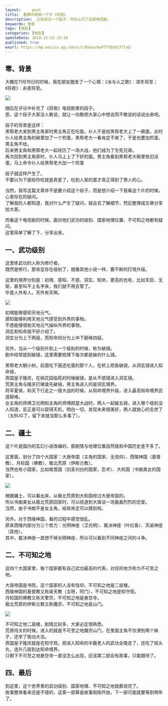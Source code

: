 ```yaml
---   
layout:     post  
title:  看腾讯视频一个片《将夜》  
description:  之前说过一个段子，然后认识了这部电视剧。    
keywords: 电影  
tags: [电影]    
categories: [电影]  
updateData: 2018-12-23 23:10   
published: true   
wxurl: https://mp.weixin.qq.com/s/s36euoz6wP7TYBn01TTtxQ  
---  
```



## 零、背景  

大概在11月19日的时候，我在朋友圈发了一个心情：《冰与火之歌》：凛冬将至；《将夜》：永夜将至。  


![](http://res2018.tiankonguse.com/images/2018/12/20181223013657.jpg)  


随后在评论中补充了《将夜》电视剧里的段子。  
恩，这个段子大家没人敢说，就让一向敢把大家心中想说而不敢说的话说出来吧。  


段子的背景是这样：  
黑帮老大来到男主角家时男主角正在吃面，仆人于是给黑帮老大上了一碗面，此时仆人给男主角的碗里加了一个煎蛋，黑帮老大一看肯定不爽了，于是也要加煎蛋，男主角不给。  
后来男主角和黑帮老大一起经历了一场大战，他们成为了生死兄弟。  
再次回到男主角家时，仆人马上上了下好的面。男主角看到黑帮老大碗里依旧没蛋，马上命令仆人给黑帮老大加一个煎蛋  


段子就这样产生了。  
不要以为下面给你吃就是真爱了，吃到人家的蛋才真正得到了男人的心。  


当然，我写这篇文章并不是要介绍这个段子，而是想介绍一下我看这个片的时候，心里存在的疑问。  
了解我的人都知道，我对什么产生了疑问，就会去了解细节，然后整理成文章分享给大家。  


而看这个电视剧的时候，面对他们武功的级别、国家地理位置、不可知之地都有疑问。  
这里简单了解了下，分享出来。  


## 一、武功级别    

这里练武功的人称为修行者。  
既然是修行，那肯定存在级别了，就像其他小说一样，要不断的打怪升级。  


这里的境界分别是：初境、感知、不惑、洞玄、知命，更高的也有，比如天启、无矩，甚至叫不上名字来，我们就不用去管了。  
毕竟人外有人，天外有天嘛。  


![](http://res2018.tiankonguse.com/images/2018/12/20181223020022.jpg)  


初境能够感知天地元气。  
感知能够利用天地元气感受到外界的事物。  
不惑能够借助天地元气操纵外界的事物。  
洞玄和知命就不好介绍了。  
洞玄分为上下两层，而知命则分为上中下巅峰四层。  


另外，当从一个级别升到上一个级别的时候，称为破镜。  
剧中经常提到破镜，这里需要梳理下每次都是破的什么镜。  


黑帮老大朝小树，前面吃下面还吃蛋的那个人，在桥上观鱼破镜，从洞玄镜进入知命镜，  
燕国皇子隆庆，在桃花园临死的时候破镜，是从不惑镜进入洞玄镜。  
荒原主角与隆庆打赌谁先破镜，男主角进入的是洞玄境界。  
将军夏侯，和天下行走之一唐大战的时候，从知命境界升级，进入最高知命境界武道巅峰。  
女主角的师傅卫光明和主角的师傅颜瑟大战时，两人一起破五镜，进入哪个级别没人知道，反正是可以窥得天机，明白一切，发现未来很美好，两人就放心的去世了（太BUG了，留下来就没那么多事了）。  




## 二、疆土


这个片是国内的玄幻小说改编的，那剧情与地理位置自然就和中国历史差不多了。  


这里面，划分了四个大国家：大唐帝国（主角的国家、无信仰）、西陵神国（基督教）、月轮国（佛教）、极北荒原（伊斯兰教）。  
当然也有小国家，比如南晋国（剑圣刘白的国家，忍术）、大和国（书痴美女的国家）。  



![](http://res2018.tiankonguse.com/images/2018/12/20181223020539.jpg)  


根据疆土，可以看出来，从极北荒原到大和国经过大唐帝国的。  
所以书痴美女从极北荒原回家时，可以绕道到大唐谈一场轰轰烈烈的恋爱。  
当然，由于书痴不是女主角，结局肯定可以猜到啦。  


另外，对于西陵神国，看的过程中感觉很乱。  
原来西陵内部分为三个势力：光明神座（卫光明）、裁决神座（叶红鱼）、天谕神座（其他）。  
其中，裁决神座一直想干掉光明神座，所以可以看到不同神座之间的斗争。  


## 二、不可知之地  


这四个大国家里，每个国家都有自己武功最高的代表，对应的地方称为不可至之地。  


大唐帝国是书院，这个国家的人没有信仰，不可知之地是二层楼。  
西陵神国的基督教又称昊天教（主呀，阿门），不可知之地是知守观。  
月轮国的佛教又称天擎宗，不可知之地是悬空寺。  
极北荒原的伊斯兰教又称魔宗，不可知之地是山门。  


![](http://res2018.tiankonguse.com/images/2018/12/20181223021433.jpg)  


不可知之地二层楼，剧情比较多，大家必定很熟悉。  
荒原闯关的时候，进入的就是不可至之地魔宗山门，在里面主角不仅潦到两个妹子，还学了吸功大法。  
燕国皇子隆庆就是在知守观，把进入知命的半截老人的武功全吸走了，还吃了摇头丸，连升几层到达知命境界。  
只剩下不可至之地悬空寺一直没怎么出现，应该第二部会有故事，只能期待了。  


## 四、最后  


到这里，这个世界里的武功级别、国家地理、不可知之地就都说完了。  
故事整体看来还是不错的，这第一部算是故事刚刚开始，下一部可能就要等到明年了。  





